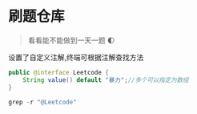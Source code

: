 # 刷题仓库
> 看看能不能做到一天一题 :first_quarter_moon:

设置了自定义注解,终端可根据注解查找方法

```java
public @interface Leetcode {
    String value() default "暴力";//多个可以指定为数组
}
```

```java
grep -r "@Leetcode"
```

